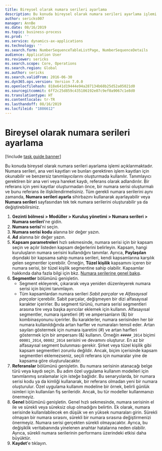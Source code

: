 ```yaml
---
title: Bireysel olarak numara serileri ayarlama
description: Bu konuda bireysel olarak numara serileri ayarlama işlemi açıklanmaktadır.
author: sericks007
manager: AnnBe
ms.date: 08/16/2019
ms.topic: business-process
ms.prod: ''
ms.service: dynamics-ax-applications
ms.technology: ''
ms.search.form: NumberSequenceTableListPage, NumberSequenceDetails
audience: Application User
ms.reviewer: sericks
ms.search.scope: Core, Operations
ms.search.region: Global
ms.author: sericks
ms.search.validFrom: 2016-06-30
ms.dyn365.ops.version: Version 7.0.0
ms.openlocfilehash: 818e641d19444e94a287134b68b25d52a05021d0
ms.sourcegitcommit: 6ff2c25d859c435106192e07c9ef0a9067c1e8d0
ms.translationtype: HT
ms.contentlocale: tr-TR
ms.lasthandoff: 08/16/2019
ms.locfileid: "1886612"
---
```

# <a name="set-up-number-sequences-on-an-individual-basis"></a>Bireysel olarak numara serileri ayarlama

[!include [task guide banner](../../includes/task-guide-banner.md)]

Bu konuda bireysel olarak numara serileri ayarlama işlemi açıklanmaktadır. Numara serileri, ana veri kayıtları ve bunları gerektiren işlem kayıtları için okunabilir ve benzersiz tanımlayıcılarını oluşturmada kullanılır. Tanımlayıcı gerektiren bir ana veri veya hareket kaydı, referans olarak adlandırılır. Bir referans için yeni kayıtlar oluşturmadan önce, bir numara serisi oluşturmalı ve bunu referans ile ilişkilendirmelisiniz. Tüm gerekli numara serilerini aynı zamanda, **Numara serileri ayarla** sihirbazını kullanarak ayarlayabilir veya **Numara serileri** sayfasından tek tek numara serilerini oluşturabilir ya da değiştirebilirsiniz.

1. **Gezinti bölmesi > Modüller > Kuruluş yönetimi > Numara serileri > Numara serileri**'ne gidin.
2. **Numara serisi**'ni seçin.
3. **Numara serisi kodu** alanına bir değer yazın.
4. **Ad** alanına bir değer yazın.
5. **Kapsam parametreleri** hızlı sekmesinde, numara serisi için bir kapsam seçin ve açılır listeden kapsam değerlerini belirleyin. Kapsam, hangi kuruluşların numara serisini kullandığını tanımlar. Ayrıca, **Paylaşılan** dışındaki bir kapsama sahip numara serileri, kendi kapsamlarına karşılık gelen segmentler içerebilir. Örneğin, **Tüzel kişilik** kapsamını içeren bir numara serisi, bir tüzel kişilik segmentine sahip olabilir. Kapsamlar hakkında daha fazla bilgi için bkz. [Numara serilerine genel bakış](https://docs.microsoft.com/dynamics365/unified-operations/fin-and-ops/organization-administration/number-sequence-overview). 
6. **Segmentler** bölümünü genişletin.
    - Segment ekleyerek, çıkararak veya yeniden düzenleyerek numara serisi için biçimi tanımlayın.  
    - Tüm kapsamlardan numara serileri *Sabit parçalar* ve *Alfasayısal parçalar* içerebilir. Sabit parçalar, değişmeyen bir dizi alfasayısal karakter içerirler. Bu segment türünü, numara serisi segmentleri arasına tire veya başka ayırıcılar eklemek için kullanın. Alfasayısal segmentler, numara işaretleri (#) ve ampersanların (&) bir kombinasyonunu içerirler. Bu karakterler, numara serisinden her bir numara kullanıldığında artan harfler ve numaraları temsil eder. Artan sayıları göstermek için numara işaretini (#) ve artan harfleri göstermek için bir ampersanı (&) kullanın. Örneğin `#####_2014` biçimi `00001_2014`, `00002_2014` serisini ve devamını oluşturur. En az bir alfasayısal segment bulunması gerekir. Şirket veya tüzel kişilik gibi kapsam segmentleri zorunlu değildir. Ancak, biçim içerisinde kapsam segmentleri eklemezseniz, seçili referans için numaralar yine de kapsama göre oluşturulacaktır.  
7. **Referanslar** bölümünü genişletin. Bu numara serisinin atanacağı belge türü veya kaydı seçin. Bu adım özel uygulama kullanım modelleri için tanımlanmış sıralamalar için isteğe bağlıdır. Bu senaryolarda, bir numara serisi kodu ya da kimliği kullanarak, bir referans olmadan yeni bir numara oluşturulur. Özel uygulama kullanım modeline bir örnek, belirli günlük isimleri için kullanılan fiş serileridir. Ancak, bu tür modeller kullanmanızı önermeyiz.  
8. **Genel** bölümünü genişletin. Genel hızlı sekmesinde, numara serisinin el ile ve sürekli veya süreksiz olup olmadığını belirtin. Ek olarak, numara serisinde kullanılabilecek en düşük ve en yüksek numaraları girin. Sürekli olmayan bir numara sırasını, sürekli bir numara sırasına değiştirmenizi önermeyiz. Numara serisi gerçekten sürekli olmayacaktır. Ayrıca, bu değişiklik veritabanında yinelenen anahtar hatalarına neden olabilir. Ayrıca, sürekli numara serilerinin performans üzerindeki etkisi daha büyüktür.   
9. **Kaydet**'e tıklayın.

